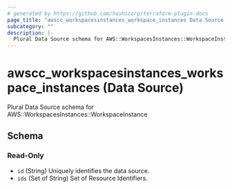 ```yaml
---
# generated by https://github.com/hashicorp/terraform-plugin-docs
page_title: "awscc_workspacesinstances_workspace_instances Data Source - terraform-provider-awscc"
subcategory: ""
description: |-
  Plural Data Source schema for AWS::WorkspacesInstances::WorkspaceInstance
---
```


# awscc_workspacesinstances_workspace_instances (Data Source)

Plural Data Source schema for AWS::WorkspacesInstances::WorkspaceInstance



<!-- schema generated by tfplugindocs -->
## Schema

### Read-Only

- `id` (String) Uniquely identifies the data source.
- `ids` (Set of String) Set of Resource Identifiers.
